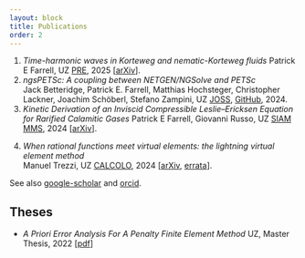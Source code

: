 ```yaml
---
layout: block
title: Publications
order: 2
---
```

  

  1. _Time-harmonic waves in Korteweg and nematic-Korteweg fluids_ 
Patrick E Farrell, UZ
[PRE](https://doi.org/10.1103/PhysRevE.111.035413), 2025 [[arXiv](https://arxiv.org/abs/2411.13354)].
  2. _ngsPETSc: A coupling between NETGEN/NGSolve and PETSc_  
Jack Betteridge, Patrick E. Farrell, Matthias Hochsteger, Christopher Lackner, Joachim Schöberl, Stefano Zampini, UZ
[JOSS](https://doi.org/10.21105/joss.07359), [GitHub](https://github.com/NGSolve/ngsPETSc), 2024.
  3. _Kinetic Derivation of an Inviscid Compressible Leslie–Ericksen Equation for Rarified Calamitic Gases_ 
Patrick E Farrell, Giovanni Russo, UZ
[SIAM MMS](https://doi.org/10.1137/24M1630529), 2024 [[arXiv](https://arxiv.org/abs/2312.15210)].
<!--more-->
  4. _When rational functions meet virtual elements: the lightning virtual element method_  
Manuel Trezzi, UZ
[CALCOLO](https://doi.org/10.1007/s10092-024-00585-1), 2024  [[arXiv](https://arxiv.org/pdf/2308.03560), [errata](./assets/notes/erratalightningvem.pdf)].

See also 
[google-scholar](https://scholar.google.es/citations?user=bLUNjmgAAAAJ&hl=it)
and
[orcid](https://orcid.org/0000-0002-2577-1106).

Theses
------------
  * _A Priori Error Analysis For A Penalty Finite Element Method_
UZ,  Master Thesis, 2022 [[pdf](https://repository.kaust.edu.sa/server/api/core/bitstreams/3c4a3b78-6d33-4aa7-9548-e7fda3a9bd73/content)]
